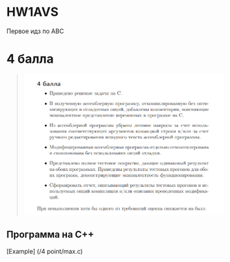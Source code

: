 # HW1AVS
Первое идз по АВС
# 4 балла
  > ![im1](images/4.png)
## Программа на С++
[Example] (/4 point/max.c)
